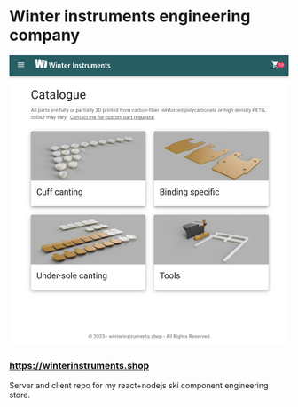 # Winter instruments engineering company

![Screenshot](home.png)

### https://winterinstruments.shop

Server and client repo for my react+nodejs ski component engineering store. 